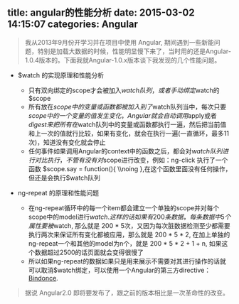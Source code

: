 title: angular的性能分析
date: 2015-03-02 14:15:07
categories: Angular
---
> 我从2013年9月份开学习并在项目中使用 Angular, 期间遇到一些新能问题，特别是加载大数据的时候，性能明显慢下来了，当时用的还是Angular-1.0.4版本的。下面我就Angular-1.0.x版本谈下我发现的几个性能问题。


* $watch 的实现原理和性能分析
    * 只有双向绑定的scope才会被加入$watch队列，或者手动绑定$watch的$scope
    * 所有放在$scope中的变量或函数都被加入到了$watch队列当中，每次只要$scope中的一个变量的值发生变化，Angular就会自动调用$apply或者$digest来把所有在$watch队列中的变量或函数都执行一遍，然后把当前值和上一次的值就行比较，如果有变化，就会在执行一遍(一直循环，最多11次)，知道没有变化就会停止
    * 任何事件如果调用Angular的context中的函数之后，都会对$watch队列进行对比执行，不管有没有对$scope进行改变，例如：ng-click 执行了一个函数 $scope.say = function(){ \\noing },在这个函数里面没有任何操作，但还是会执行$watch队列


* ng-repeat 的原理和性能问题
    * 在ng-repeat循环中的每一个item都会建立一个单独的scope并对每个scope中的model进行$watch. 这样的话如果有200条数据，每条数据中5个属性要被$watch, 那么就是 200 \* 5次，又因为每次脏数据检测至少都需要执行两次来保证所有变化都被应用，那么就是 200 \* 5 \* 2, 在加上单独的 ng-repeat一个和其他的model为n个，就是 200 \* 5 \* 2 + 1 + n, 如果这个数据超过2500的话页面就会变得很慢了
    * 所以如果ng-repeat的数据如果只是用来展示不需要对其进行操作的话就可以取消$watch绑定，可以使用一个Angular的第三方directive： [Bindonce](https://github.com/Pasvaz/bindonce).

> 据说 Angular2.0 即将要发布了，跟之前的版本相比是一次革命性的改变。

